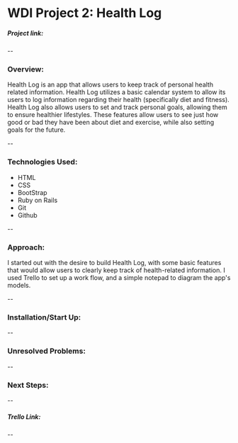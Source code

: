 # WDI Project 2: Health Log

##### Project link: 

--

### Overview: 
Health Log is an app that allows users to keep track of personal health related information. Health Log utilizes a basic calendar system to allow its users to log information regarding their health (specifically diet and fitness). Health Log also allows users to set and track personal goals, allowing them to ensure healthier lifestyles. These features allow users to see just how good or bad they have been about diet and exercise, while also setting goals for the future. 

--

### Technologies Used:
- HTML
- CSS
- BootStrap
- Ruby on Rails
- Git
- Github

--

### Approach:
I started out with the desire to build Health Log, with some basic features that would allow users to clearly keep track of health-related information. I used Trello to set up a work flow, and a simple notepad to diagram the app's models. 

--

### Installation/Start Up:

--

### Unresolved Problems:

--

### Next Steps:

--

##### Trello Link: 

--

